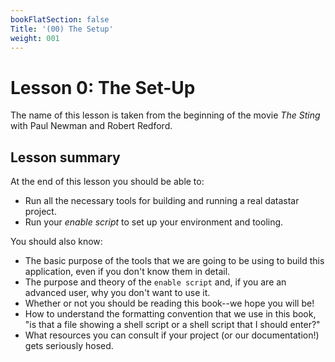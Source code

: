 ```yaml
---
bookFlatSection: false
Title: '(00) The Setup'
weight: 001
---
```


# Lesson 0: The Set-Up

The name of this lesson is taken from the beginning of the movie _The Sting_
with Paul Newman and Robert Redford.

## Lesson summary
At the end of this lesson you should be able to:
* Run all the necessary tools for building and running a real datastar project.
* Run your _enable script_ to set up your environment and tooling.

You should also know:

* The basic purpose of the tools that we are going to be using to build this application,
even if you don't know them in detail.
* The purpose and theory of the `enable script` and, if you are an advanced user, why you don't want to use it.
* Whether or not you should be reading this book--we hope you will be!
* How to understand the formatting convention that we use in this book, "is that a file
showing a shell script or a shell script that I should enter?"
* What resources you can consult if your project (or our documentation!) gets seriously hosed.
